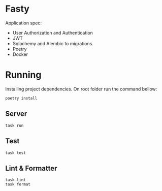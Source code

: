# Fasty

Application spec:
- User Authorization and Authentication
- JWT
- Sqlachemy and Alembic to migrations.
- Poetry
- Docker

# Running

Installing project dependencies. On root folder run the command bellow:
```shell
poetry install
```
## Server
```shell
task run
```

## Test
```shell
task test
```

## Lint & Formatter
```shell
task lint
task format
```
